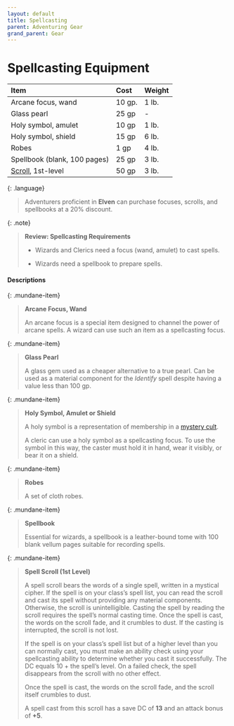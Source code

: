 ```yaml
---
layout: default
title: Spellcasting
parent: Adventuring Gear
grand_parent: Gear
---
```


# Spellcasting Equipment

| Item                            | Cost   | Weight |
| :------------------------------ | :----- | :----- |
| Arcane focus, wand              | 10 gp. | 1 lb.  |
| Glass pearl                     | 25 gp  | -      |
| Holy symbol, amulet             | 10 gp  | 1 lb.  |
| Holy symbol, shield             | 15 gp  | 6 lb.  |
| Robes                           | 1 gp   | 4 lb.  |
| Spellbook (blank, 100 pages)    | 25 gp  | 3 lb.  |
| [Scroll](../scrolls), 1st-level | 50 gp  | 3 lb.  |

{: .language}
> Adventurers proficient in **Elven** can purchase focuses, scrolls, and spellbooks at a 20% discount.


{: .note}
> **Review: Spellcasting Requirements**
>
> * Wizards and Clerics need a focus (wand, amulet) to cast spells.
>
> * Wizards need a spellbook to prepare spells.

#### Descriptions

{: .mundane-item}
> **Arcane Focus, Wand**
>
> An arcane focus is a special item designed to channel the power of arcane spells. A wizard can use such an item as a spellcasting focus.

{: .mundane-item}
> **Glass Pearl**
>
> A glass gem used as a cheaper alternative to a true pearl. Can be used as a material component for the _Identify_ spell despite having a value less than 100 gp.

{: .mundane-item}
> **Holy Symbol, Amulet or Shield**
>
> A holy symbol is a representation of membership in a [mystery cult](../../character_creation/class/cleric).
>
> A cleric can use a holy symbol as a spellcasting focus. To use the symbol in this way, the caster must hold it in hand, wear it visibly, or bear it on a shield.

{: .mundane-item}
> **Robes**
>
> A set of cloth robes.

{: .mundane-item}
> **Spellbook**
>
> Essential for wizards, a spellbook is a leather-bound tome with 100 blank vellum pages suitable for recording spells.

{: .mundane-item}
> **Spell Scroll (1st Level)**
>
> A spell scroll bears the words of a single spell, written in a mystical cipher. If the spell is on your class’s spell list, you can read the scroll and cast its spell without providing any material components. Otherwise, the scroll is unintelligible. Casting the spell by reading the scroll requires the spell’s normal casting time. Once the spell is cast, the words on the scroll fade, and it crumbles to dust. If the casting is interrupted, the scroll is not lost. 
> 
> If the spell is on your class’s spell list but of a higher level than you can normally cast, you must make an ability check using your spellcasting ability to determine whether you cast it successfully. The DC equals 10 + the spell’s level. On a failed check, the spell disappears from the scroll with no other effect.
> 
> Once the spell is cast, the words on the scroll fade, and the scroll itself crumbles to dust.
>
> A spell cast from this scroll has a save DC of **13** and an attack bonus of **+5**.